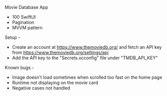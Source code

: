 Movie Database App
* 100 SwiftUI
* Pagination
* MVVM pattern

Setup - 
* Create an account at https://www.themoviedb.org/ and fetch an API key from https://www.themoviedb.org/settings/api
* Add the API key to the "Secrets.xcconfig" file under "TMDB_API_KEY"

Known bugs - 
* Image doesn't load sometimes when scrolled too fast on the home page
* Runtime not displaying on the movie card
* Negative cases not handled
